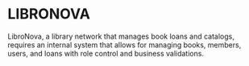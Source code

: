 # LIBRONOVA
LibroNova, a library network that manages book loans and catalogs, requires an internal system that allows for managing books, members, users, and loans with role control and business validations.
